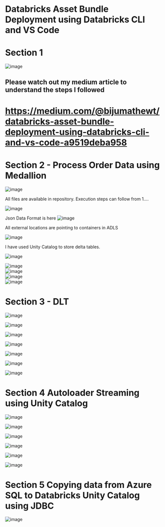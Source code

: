 
# Databricks Asset Bundle Deployment using Databricks CLI and VS Code
# Section 1
![image](https://github.com/user-attachments/assets/88534ff2-ce48-4328-9190-493ab2a0f969)

Please watch out my medium article to understand the steps I followed
---------------------------------------------------------------------------------------------------------------------



# https://medium.com/@bijumathewt/databricks-asset-bundle-deployment-using-databricks-cli-and-vs-code-a9519deba958  

# Section 2  - Process Order Data using Medallion 

![image](https://github.com/user-attachments/assets/08a253cc-2edc-4f9f-8a57-d15ada6a2b23)


All files are available in repository. Execution steps can follow from 1....

![image](https://github.com/user-attachments/assets/fd8e1eaf-c8c6-466c-bc8a-35c260433d4a)   


Json Data Format is here  ![image](https://github.com/user-attachments/assets/52da1e36-5261-40d0-ac14-64def1d2e655)




All external locations are pointing to containers in ADLS  

![image](https://github.com/user-attachments/assets/5fd7f3af-a474-4907-836c-b33699b90200)


I have used Unity Catalog to store delta tables.    

![image](https://github.com/user-attachments/assets/53bca8b1-e034-473b-8bb6-ddda84c5b27e)


![image](https://github.com/user-attachments/assets/31220aa6-2ad8-47a3-8175-9bf9cd933a6e)  
![image](https://github.com/user-attachments/assets/43e4a029-7aaa-4874-bca0-bfde57f7f784)  
![image](https://github.com/user-attachments/assets/ec1a16c8-1428-45ee-bd39-a48ef29aea75)  
![image](https://github.com/user-attachments/assets/631f97ae-370a-4c9a-968c-b0d529f91722)  







  


# Section 3 - DLT
![image](https://github.com/user-attachments/assets/83a3675c-9daf-4082-b730-860ebf107606)


![image](https://github.com/user-attachments/assets/2cb5a6f2-e6ed-404e-bea7-0f42bc1fae5e)


![image](https://github.com/user-attachments/assets/b65a75a1-d5fa-447d-9f88-bba0215f47ef)


![image](https://github.com/user-attachments/assets/1b8296df-8a15-41fb-aec6-f90c9ca4db63)


![image](https://github.com/user-attachments/assets/a9a4d24a-697f-45cc-8358-b5e0ba4f4c8c)


![image](https://github.com/user-attachments/assets/0ad38d88-3229-4d3f-b064-ddbcf355bdf3)

![image](https://github.com/user-attachments/assets/142b1326-8a24-4c43-94ba-b0b1334a0a5d)


# Section 4 Autoloader Streaming using Unity Catalog

![image](https://github.com/user-attachments/assets/6fdde8c7-bd43-4508-86d8-3aa097541a55)


![image](https://github.com/user-attachments/assets/a3434da9-f590-4393-a42a-61d3f4db162f)   


![image](https://github.com/user-attachments/assets/1f634353-963c-41c0-9acd-2ea538562500)  


![image](https://github.com/user-attachments/assets/95669e9c-cb94-499f-a881-34d75ff0e54d)


![image](https://github.com/user-attachments/assets/38a28df9-5551-4ed9-bd93-4972c39c80cb)


![image](https://github.com/user-attachments/assets/19cbe31b-c5f2-4a00-b2fc-d2e394e6a4c3)



# Section 5 Copying data from  Azure SQL to Databricks Unity Catalog using JDBC

![image](https://github.com/user-attachments/assets/b3fdfc1b-c26f-4150-aafe-2c4b17ee83b5)

